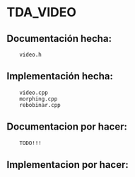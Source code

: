 # TDA_VIDEO

## Documentación hecha:
		video.h

## Implementación hecha:
		video.cpp
		morphing.cpp
		rebobinar.cpp

		
## Documentacion por hacer:
		TODO!!!
		
## Implementacion por hacer:
		


